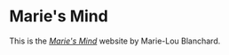 # Marie's Mind 

This is the [*Marie's Mind*](http://www.mariesmind.com) website by Marie-Lou Blanchard.
